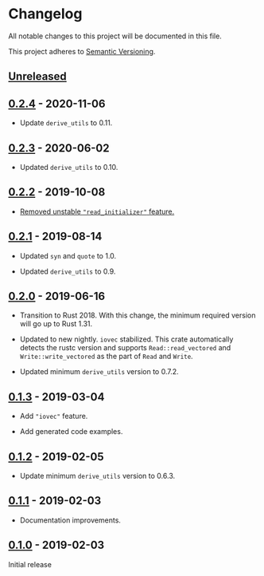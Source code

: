# Changelog

All notable changes to this project will be documented in this file.

This project adheres to [Semantic Versioning](https://semver.org).

## [Unreleased]

## [0.2.4] - 2020-11-06

* Update `derive_utils` to 0.11.

## [0.2.3] - 2020-06-02

* Updated `derive_utils` to 0.10.

## [0.2.2] - 2019-10-08

* [Removed unstable `"read_initializer"` feature.][7]

[7]: https://github.com/taiki-e/io-enum/pull/7

## [0.2.1] - 2019-08-14

* Updated `syn` and `quote` to 1.0.

* Updated `derive_utils` to 0.9.

## [0.2.0] - 2019-06-16

* Transition to Rust 2018. With this change, the minimum required version will go up to Rust 1.31.

* Updated to new nightly. `iovec` stabilized. This crate automatically detects the rustc version and supports `Read::read_vectored` and `Write::write_vectored` as the part of `Read` and `Write`.

* Updated minimum `derive_utils` version to 0.7.2.

## [0.1.3] - 2019-03-04

* Add `"iovec"` feature.

* Add generated code examples.

## [0.1.2] - 2019-02-05

* Update minimum `derive_utils` version to 0.6.3.

## [0.1.1] - 2019-02-03

* Documentation improvements.

## [0.1.0] - 2019-02-03

Initial release

[Unreleased]: https://github.com/taiki-e/io-enum/compare/v0.2.4...HEAD
[0.2.4]: https://github.com/taiki-e/io-enum/compare/v0.2.3...v0.2.4
[0.2.3]: https://github.com/taiki-e/io-enum/compare/v0.2.2...v0.2.3
[0.2.2]: https://github.com/taiki-e/io-enum/compare/v0.2.1...v0.2.2
[0.2.1]: https://github.com/taiki-e/io-enum/compare/v0.2.0...v0.2.1
[0.2.0]: https://github.com/taiki-e/io-enum/compare/v0.1.3...v0.2.0
[0.1.3]: https://github.com/taiki-e/io-enum/compare/v0.1.2...v0.1.3
[0.1.2]: https://github.com/taiki-e/io-enum/compare/v0.1.1...v0.1.2
[0.1.1]: https://github.com/taiki-e/io-enum/compare/v0.1.0...v0.1.1
[0.1.0]: https://github.com/taiki-e/io-enum/releases/tag/v0.1.0

